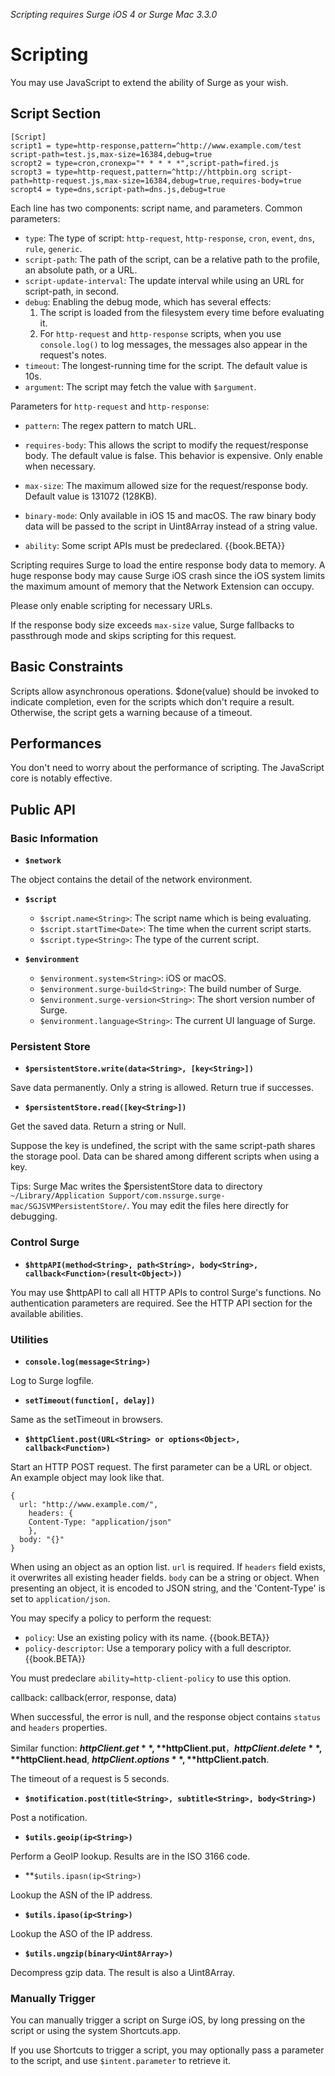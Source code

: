 _Scripting requires Surge iOS 4 or Surge Mac 3.3.0_

# Scripting

You may use JavaScript to extend the ability of Surge as your wish.

## Script Section

```
[Script]
script1 = type=http-response,pattern=^http://www.example.com/test script-path=test.js,max-size=16384,debug=true
scropt2 = type=cron,cronexp="* * * * *",script-path=fired.js
scropt3 = type=http-request,pattern=^http://httpbin.org script-path=http-request.js,max-size=16384,debug=true,requires-body=true
scropt4 = type=dns,script-path=dns.js,debug=true
```

Each line has two components: script name, and parameters. 
Common parameters: 
 
* `type`: The type of script: `http-request`, `http-response`, `cron`, `event`, `dns`, `rule`, `generic`.
* `script-path`: The path of the script, can be a relative path to the profile, an absolute path, or a URL.
* `script-update-interval`: The update interval while using an URL for script-path, in second. 
* `debug`: Enabling the debug mode, which has several effects:
   1. The script is loaded from the filesystem every time before evaluating it.
   2. For `http-request` and `http-response` scripts, when you use `console.log()` to log messages, the messages also appear in the request's notes.
* `timeout`: The longest-running time for the script. The default value is 10s.
* `argument`: The script may fetch the value with `$argument`.

Parameters for `http-request` and `http-response`:

* `pattern`: The regex pattern to match URL.

* `requires-body`: This allows the script to modify the request/response body. The default value is false. This behavior is expensive. Only enable when necessary.

* `max-size`: The maximum allowed size for the request/response body. Default value is 131072 (128KB).

* `binary-mode`: Only available in iOS 15 and macOS. The raw binary body data will be passed to the script in Uint8Array instead of a string value.
* `ability`: Some script APIs must be predeclared. {{book.BETA}}

Scripting requires Surge to load the entire response body data to memory. A huge response body may cause Surge iOS crash since the iOS system limits the maximum amount of memory that the Network Extension can occupy.

Please only enable scripting for necessary URLs.

If the response body size exceeds `max-size` value, Surge fallbacks to passthrough mode and skips scripting for this request.

## Basic Constraints

Scripts allow asynchronous operations. $done(value<Object>) should be invoked to indicate completion, even for the scripts which don't require a result. Otherwise, the script gets a warning because of a timeout. 

## Performances

You don't need to worry about the performance of scripting. The JavaScript core is notably effective. 

## Public API

### Basic Information

* **`$network`**

The object contains the detail of the network environment.

* **`$script`**

  - `$script.name<String>`: The script name which is being evaluating.
  - `$script.startTime<Date>`: The time when the current script starts.
  - `$script.type<String>`: The type of the current script.

* **`$environment`**

  - `$environment.system<String>`: iOS or macOS.
  - `$environment.surge-build<String>`: The build number of Surge.
  - `$environment.surge-version<String>`: The short version number of Surge.
  - `$environment.language<String>`: The current UI language of Surge.

### Persistent Store

* **`$persistentStore.write(data<String>, [key<String>])`**

Save data permanently. Only a string is allowed. Return true if successes.

* **`$persistentStore.read([key<String>])`**

Get the saved data. Return a string or Null.

Suppose the key is undefined, the script with the same script-path shares the storage pool. Data can be shared among different scripts when using a key.

Tips: Surge Mac writes the $persistentStore data to directory `~/Library/Application Support/com.nssurge.surge-mac/SGJSVMPersistentStore/`. You may edit the files here directly for debugging.

### Control Surge

* **`$httpAPI(method<String>, path<String>, body<String>, callback<Function>(result<Object>))`**

You may use $httpAPI to call all HTTP APIs to control Surge's functions. No authentication parameters are required. See the HTTP API section for the available abilities.


### Utilities


* **`console.log(message<String>)`**

Log to Surge logfile.

* **`setTimeout(function[, delay])`**

Same as the setTimeout in browsers.

* **`$httpClient.post(URL<String> or options<Object>, callback<Function>)`**

Start an HTTP POST request. The first parameter can be a URL or object. An example object may look like that. 

```
{
  url: "http://www.example.com/",
    headers: {
    Content-Type: "application/json"
    },
  body: "{}"
}
```

When using an object as an option list. `url` is required. If `headers` field exists, it overwrites all existing header fields. `body` can be a string or object. When presenting an object, it is encoded to JSON string, and the 'Content-Type' is set to `application/json`.

You may specify a policy to perform the request:
  - `policy`: Use an existing policy with its name. {{book.BETA}}
  - `policy-descriptor`: Use a temporary policy with a full descriptor. {{book.BETA}}

You must predeclare `ability=http-client-policy` to use this option.

callback: callback(error<String>, response<Object>, data<String>)

When successful, the error is null, and the response object contains `status` and `headers` properties.

Similar function: **$httpClient.get**, **$httpClient.put**，**$httpClient.delete**, **$httpClient.head**, **$httpClient.options**, **$httpClient.patch**.

The timeout of a request is 5 seconds.

* **`$notification.post(title<String>, subtitle<String>, body<String>)`**

Post a notification. 

* **`$utils.geoip(ip<String>)`**

Perform a GeoIP lookup. Results are in the ISO 3166 code.

* **`$utils.ipasn(ip<String>)`

Lookup the ASN of the IP address.

* **`$utils.ipaso(ip<String>)`** 

Lookup the ASO of the IP address.

* **`$utils.ungzip(binary<Uint8Array>)`** 

Decompress gzip data. The result is also a Uint8Array.


### Manually Trigger

You can manually trigger a script on Surge iOS, by long pressing on the script or using the system Shortcuts.app.

If you use Shortcuts to trigger a script, you may optionally pass a parameter to the script, and use `$intent.parameter` to retrieve it.

